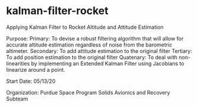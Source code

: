 # kalman-filter-rocket
Applying Kalman Filter to Rocket Altitude and Attitude Estimation

Purpose:
  Primary: To devise a robust filtering algorithm that will allow for accurate altitude estimation regardless of noise from the barometric altimeter.
  Secondary: To add attitude estimation to the original filter
  Tertiary: To add position estimation to the original filter
  Quatenary: To deal with non-linearities by implementing an Extended Kalman Filter using Jacobians to linearize around a point.

Start Date: 05/13/20

Organization: Purdue Space Program Solids Avionics and Recovery Subteam
